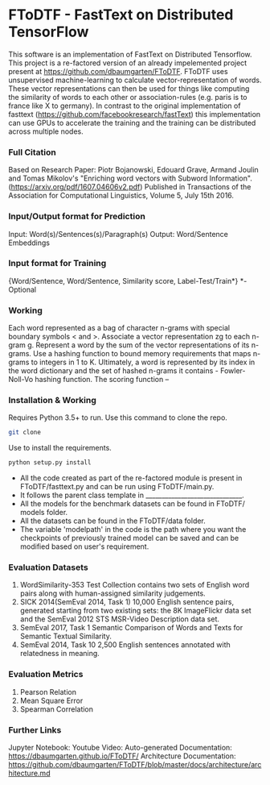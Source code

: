 # FToDTF - FastText on Distributed TensorFlow
This software is an implementation of FastText on Distributed Tensorflow. This project is a re-factored version of an already impelemented project present at https://github.com/dbaumgarten/FToDTF.  FToDTF uses unsupervised machine-learning to calculate vector-representation of words. These vector representations can then be used for things like computing the similarity of words to each other or association-rules (e.g. paris is to france like X to germany).
In contrast to the original implementation of fasttext (https://github.com/facebookresearch/fastText) this implementation can use GPUs to accelerate the training and the training can be distributed across multiple nodes.


### Full Citation
Based on Research Paper: Piotr Bojanowski, Edouard Grave, Armand Joulin and Tomas Mikolov's "Enriching word vectors with Subword Information". (https://arxiv.org/pdf/1607.04606v2.pdf)
Published in Transactions of the Association for Computational Linguistics, Volume 5, July 15th 2016.

### Input/Output format for Prediction
Input: Word(s)/Sentences(s)/Paragraph(s)
Output: Word/Sentence Embeddings

### Input format for Training
{Word/Sentence, Word/Sentence, Similarity score, Label-Test/Train*}
\*- Optional

### Working
Each word represented as a bag of character n-grams with special boundary symbols < and >. Associate a vector representation zg to each n-gram g.  Represent a word by the sum of the vector representations of its n-grams. Use a hashing function to bound memory requirements that maps n-grams to integers in 1 to K. Ultimately, a word is represented by its index in the word dictionary and the set of hashed n-grams it contains - Fowler-Noll-Vo hashing function. The scoring function –

### Installation & Working
Requires Python 3.5+ to run. 
Use  this command to clone the repo. 

```sh
git clone 
```

Use to install the requirements.
```sh
python setup.py install
```
* All the code created as part of the re-factored module is present in FToDTF/fasttext.py and can be run using FToDTF/main.py. 
* It follows the parent class template in ______________________________. 
* All the models for the benchmark datasets can be found in FToDTF/ models folder.
* All the datasets can be found in the FToDTF/data folder. 
* The variable 'modelpath' in the code is the path where you want the checkpoints of previously trained model can be saved and can be modified based on user's requirement.  


### Evaluation Datasets
1.	WordSimilarity-353 Test Collection contains two sets of English word pairs along with human-assigned similarity judgements.
2.	SICK 2014(SemEval 2014, Task 1)
10,000 English sentence pairs, generated starting from two existing sets: the 8K ImageFlickr data set and the SemEval 2012 STS MSR-Video Description data set.
3.	SemEval 2017, Task 1
Semantic Comparison of Words and Texts for Semantic Textual Similarity.
4.   SemEval 2014, Task 10
2,500 English sentences annotated with relatedness in meaning. 

### Evaluation Metrics
1. Pearson Relation
2. Mean Square Error 
3. Spearman Correlation

### Further Links
Jupyter Notebook: 
Youtube Video: 
Auto-generated Documentation: https://dbaumgarten.github.io/FToDTF/
Architecture Documentation: https://github.com/dbaumgarten/FToDTF/blob/master/docs/architecture/architecture.md
